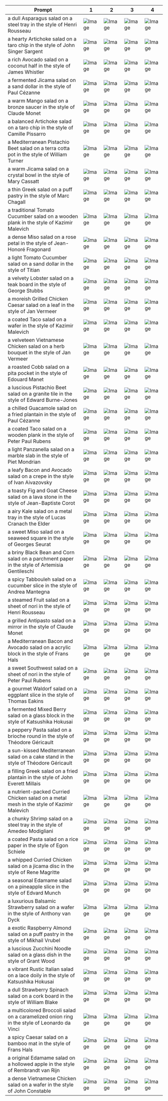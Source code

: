 | Prompt | 1 | 2 | 3 | 4 |
|-|-|-|-|-|
| a dull Asparagus salad on a steel tray in the style of Henri Rousseau | ![Image](https://salad-benchmark-public-assets.s3.us-east-2.amazonaws.com/sdxl/b95236d0-4253-4a58-8579-34b495ca8afd-0.jpg) | ![Image](https://salad-benchmark-public-assets.s3.us-east-2.amazonaws.com/sdxl/b95236d0-4253-4a58-8579-34b495ca8afd-1.jpg) | ![Image](https://salad-benchmark-public-assets.s3.us-east-2.amazonaws.com/sdxl/b95236d0-4253-4a58-8579-34b495ca8afd-2.jpg) | ![Image](https://salad-benchmark-public-assets.s3.us-east-2.amazonaws.com/sdxl/b95236d0-4253-4a58-8579-34b495ca8afd-3.jpg) |
| a hearty Artichoke salad on a taro chip in the style of John Singer Sargent | ![Image](https://salad-benchmark-public-assets.s3.us-east-2.amazonaws.com/sdxl/8907b385-9c7e-4658-8955-20edbe230a3c-0.jpg) | ![Image](https://salad-benchmark-public-assets.s3.us-east-2.amazonaws.com/sdxl/8907b385-9c7e-4658-8955-20edbe230a3c-1.jpg) | ![Image](https://salad-benchmark-public-assets.s3.us-east-2.amazonaws.com/sdxl/8907b385-9c7e-4658-8955-20edbe230a3c-2.jpg) | ![Image](https://salad-benchmark-public-assets.s3.us-east-2.amazonaws.com/sdxl/8907b385-9c7e-4658-8955-20edbe230a3c-3.jpg) |
| a rich Avocado salad on a coconut half in the style of James Whistler | ![Image](https://salad-benchmark-public-assets.s3.us-east-2.amazonaws.com/sdxl/40c84582-08b7-40e5-a043-c64993e1775f-0.jpg) | ![Image](https://salad-benchmark-public-assets.s3.us-east-2.amazonaws.com/sdxl/40c84582-08b7-40e5-a043-c64993e1775f-1.jpg) | ![Image](https://salad-benchmark-public-assets.s3.us-east-2.amazonaws.com/sdxl/40c84582-08b7-40e5-a043-c64993e1775f-2.jpg) | ![Image](https://salad-benchmark-public-assets.s3.us-east-2.amazonaws.com/sdxl/40c84582-08b7-40e5-a043-c64993e1775f-3.jpg) |
| a fermented Jicama salad on a sand dollar in the style of Paul Cézanne | ![Image](https://salad-benchmark-public-assets.s3.us-east-2.amazonaws.com/sdxl/54b4a649-5a3c-4d75-902f-e341222082ab-0.jpg) | ![Image](https://salad-benchmark-public-assets.s3.us-east-2.amazonaws.com/sdxl/54b4a649-5a3c-4d75-902f-e341222082ab-1.jpg) | ![Image](https://salad-benchmark-public-assets.s3.us-east-2.amazonaws.com/sdxl/54b4a649-5a3c-4d75-902f-e341222082ab-2.jpg) | ![Image](https://salad-benchmark-public-assets.s3.us-east-2.amazonaws.com/sdxl/54b4a649-5a3c-4d75-902f-e341222082ab-3.jpg) |
| a warm Mango salad on a bronze saucer in the style of Claude Monet | ![Image](https://salad-benchmark-public-assets.s3.us-east-2.amazonaws.com/sdxl/08812c9b-c804-4ce4-a30d-4f9ed3c54dc4-0.jpg) | ![Image](https://salad-benchmark-public-assets.s3.us-east-2.amazonaws.com/sdxl/08812c9b-c804-4ce4-a30d-4f9ed3c54dc4-1.jpg) | ![Image](https://salad-benchmark-public-assets.s3.us-east-2.amazonaws.com/sdxl/08812c9b-c804-4ce4-a30d-4f9ed3c54dc4-2.jpg) | ![Image](https://salad-benchmark-public-assets.s3.us-east-2.amazonaws.com/sdxl/08812c9b-c804-4ce4-a30d-4f9ed3c54dc4-3.jpg) |
| a balanced Artichoke salad on a taro chip in the style of Camille Pissarro | ![Image](https://salad-benchmark-public-assets.s3.us-east-2.amazonaws.com/sdxl/1ee1550c-7916-447c-b6f9-b67a541acb63-0.jpg) | ![Image](https://salad-benchmark-public-assets.s3.us-east-2.amazonaws.com/sdxl/1ee1550c-7916-447c-b6f9-b67a541acb63-1.jpg) | ![Image](https://salad-benchmark-public-assets.s3.us-east-2.amazonaws.com/sdxl/1ee1550c-7916-447c-b6f9-b67a541acb63-2.jpg) | ![Image](https://salad-benchmark-public-assets.s3.us-east-2.amazonaws.com/sdxl/1ee1550c-7916-447c-b6f9-b67a541acb63-3.jpg) |
| a Mediterranean Pistachio Beet salad on a terra cotta pot in the style of William Turner | ![Image](https://salad-benchmark-public-assets.s3.us-east-2.amazonaws.com/sdxl/31226b0a-53dc-4261-8fc7-d602c65dca57-0.jpg) | ![Image](https://salad-benchmark-public-assets.s3.us-east-2.amazonaws.com/sdxl/31226b0a-53dc-4261-8fc7-d602c65dca57-1.jpg) | ![Image](https://salad-benchmark-public-assets.s3.us-east-2.amazonaws.com/sdxl/31226b0a-53dc-4261-8fc7-d602c65dca57-2.jpg) | ![Image](https://salad-benchmark-public-assets.s3.us-east-2.amazonaws.com/sdxl/31226b0a-53dc-4261-8fc7-d602c65dca57-3.jpg) |
| a warm Jicama salad on a crystal bowl in the style of Mary Cassatt | ![Image](https://salad-benchmark-public-assets.s3.us-east-2.amazonaws.com/sdxl/44684861-7891-4bfa-91ea-2fe7b662e2c2-0.jpg) | ![Image](https://salad-benchmark-public-assets.s3.us-east-2.amazonaws.com/sdxl/44684861-7891-4bfa-91ea-2fe7b662e2c2-1.jpg) | ![Image](https://salad-benchmark-public-assets.s3.us-east-2.amazonaws.com/sdxl/44684861-7891-4bfa-91ea-2fe7b662e2c2-2.jpg) | ![Image](https://salad-benchmark-public-assets.s3.us-east-2.amazonaws.com/sdxl/44684861-7891-4bfa-91ea-2fe7b662e2c2-3.jpg) |
| a thin Greek salad on a puff pastry in the style of Marc Chagall | ![Image](https://salad-benchmark-public-assets.s3.us-east-2.amazonaws.com/sdxl/bbbeb141-9117-4c45-a668-bb4a0a639b1b-0.jpg) | ![Image](https://salad-benchmark-public-assets.s3.us-east-2.amazonaws.com/sdxl/bbbeb141-9117-4c45-a668-bb4a0a639b1b-1.jpg) | ![Image](https://salad-benchmark-public-assets.s3.us-east-2.amazonaws.com/sdxl/bbbeb141-9117-4c45-a668-bb4a0a639b1b-2.jpg) | ![Image](https://salad-benchmark-public-assets.s3.us-east-2.amazonaws.com/sdxl/bbbeb141-9117-4c45-a668-bb4a0a639b1b-3.jpg) |
| a traditional Tomato Cucumber salad on a wooden plank in the style of Kazimir Malevich | ![Image](https://salad-benchmark-public-assets.s3.us-east-2.amazonaws.com/sdxl/d64575ba-38a4-43e8-aae2-2a35af3bc30a-0.jpg) | ![Image](https://salad-benchmark-public-assets.s3.us-east-2.amazonaws.com/sdxl/d64575ba-38a4-43e8-aae2-2a35af3bc30a-1.jpg) | ![Image](https://salad-benchmark-public-assets.s3.us-east-2.amazonaws.com/sdxl/d64575ba-38a4-43e8-aae2-2a35af3bc30a-2.jpg) | ![Image](https://salad-benchmark-public-assets.s3.us-east-2.amazonaws.com/sdxl/d64575ba-38a4-43e8-aae2-2a35af3bc30a-3.jpg) |
| a dense Miso salad on a rose petal in the style of Jean-Honoré Fragonard | ![Image](https://salad-benchmark-public-assets.s3.us-east-2.amazonaws.com/sdxl/23af3651-13f7-481a-96b7-b2fbc6be683e-0.jpg) | ![Image](https://salad-benchmark-public-assets.s3.us-east-2.amazonaws.com/sdxl/23af3651-13f7-481a-96b7-b2fbc6be683e-1.jpg) | ![Image](https://salad-benchmark-public-assets.s3.us-east-2.amazonaws.com/sdxl/23af3651-13f7-481a-96b7-b2fbc6be683e-2.jpg) | ![Image](https://salad-benchmark-public-assets.s3.us-east-2.amazonaws.com/sdxl/23af3651-13f7-481a-96b7-b2fbc6be683e-3.jpg) |
| a light Tomato Cucumber salad on a sand dollar in the style of Titian | ![Image](https://salad-benchmark-public-assets.s3.us-east-2.amazonaws.com/sdxl/9d33285c-75db-465f-ae48-937292daff60-0.jpg) | ![Image](https://salad-benchmark-public-assets.s3.us-east-2.amazonaws.com/sdxl/9d33285c-75db-465f-ae48-937292daff60-1.jpg) | ![Image](https://salad-benchmark-public-assets.s3.us-east-2.amazonaws.com/sdxl/9d33285c-75db-465f-ae48-937292daff60-2.jpg) | ![Image](https://salad-benchmark-public-assets.s3.us-east-2.amazonaws.com/sdxl/9d33285c-75db-465f-ae48-937292daff60-3.jpg) |
| a velvety Lobster salad on a teak board in the style of George Stubbs | ![Image](https://salad-benchmark-public-assets.s3.us-east-2.amazonaws.com/sdxl/d8910e1b-c495-4371-99a4-fc212f19bef9-0.jpg) | ![Image](https://salad-benchmark-public-assets.s3.us-east-2.amazonaws.com/sdxl/d8910e1b-c495-4371-99a4-fc212f19bef9-1.jpg) | ![Image](https://salad-benchmark-public-assets.s3.us-east-2.amazonaws.com/sdxl/d8910e1b-c495-4371-99a4-fc212f19bef9-2.jpg) | ![Image](https://salad-benchmark-public-assets.s3.us-east-2.amazonaws.com/sdxl/d8910e1b-c495-4371-99a4-fc212f19bef9-3.jpg) |
| a moreish Grilled Chicken Caesar salad on a leaf in the style of Jan Vermeer | ![Image](https://salad-benchmark-public-assets.s3.us-east-2.amazonaws.com/sdxl/17852776-6d23-4f54-9183-908329fb1939-0.jpg) | ![Image](https://salad-benchmark-public-assets.s3.us-east-2.amazonaws.com/sdxl/17852776-6d23-4f54-9183-908329fb1939-1.jpg) | ![Image](https://salad-benchmark-public-assets.s3.us-east-2.amazonaws.com/sdxl/17852776-6d23-4f54-9183-908329fb1939-2.jpg) | ![Image](https://salad-benchmark-public-assets.s3.us-east-2.amazonaws.com/sdxl/17852776-6d23-4f54-9183-908329fb1939-3.jpg) |
| a coated Taco salad on a wafer in the style of Kazimir Malevich | ![Image](https://salad-benchmark-public-assets.s3.us-east-2.amazonaws.com/sdxl/a331a0f1-8d37-4c5b-abdb-a8756e6825b8-0.jpg) | ![Image](https://salad-benchmark-public-assets.s3.us-east-2.amazonaws.com/sdxl/a331a0f1-8d37-4c5b-abdb-a8756e6825b8-1.jpg) | ![Image](https://salad-benchmark-public-assets.s3.us-east-2.amazonaws.com/sdxl/a331a0f1-8d37-4c5b-abdb-a8756e6825b8-2.jpg) | ![Image](https://salad-benchmark-public-assets.s3.us-east-2.amazonaws.com/sdxl/a331a0f1-8d37-4c5b-abdb-a8756e6825b8-3.jpg) |
| a velveteen Vietnamese Chicken salad on a herb bouquet in the style of Jan Vermeer | ![Image](https://salad-benchmark-public-assets.s3.us-east-2.amazonaws.com/sdxl/318ed5ab-1214-497f-a88b-ec218828fb93-0.jpg) | ![Image](https://salad-benchmark-public-assets.s3.us-east-2.amazonaws.com/sdxl/318ed5ab-1214-497f-a88b-ec218828fb93-1.jpg) | ![Image](https://salad-benchmark-public-assets.s3.us-east-2.amazonaws.com/sdxl/318ed5ab-1214-497f-a88b-ec218828fb93-2.jpg) | ![Image](https://salad-benchmark-public-assets.s3.us-east-2.amazonaws.com/sdxl/318ed5ab-1214-497f-a88b-ec218828fb93-3.jpg) |
| a roasted Cobb salad on a pita pocket in the style of Edouard Manet | ![Image](https://salad-benchmark-public-assets.s3.us-east-2.amazonaws.com/sdxl/4e0caef3-41ed-4be2-98e7-43733a720ff5-0.jpg) | ![Image](https://salad-benchmark-public-assets.s3.us-east-2.amazonaws.com/sdxl/4e0caef3-41ed-4be2-98e7-43733a720ff5-1.jpg) | ![Image](https://salad-benchmark-public-assets.s3.us-east-2.amazonaws.com/sdxl/4e0caef3-41ed-4be2-98e7-43733a720ff5-2.jpg) | ![Image](https://salad-benchmark-public-assets.s3.us-east-2.amazonaws.com/sdxl/4e0caef3-41ed-4be2-98e7-43733a720ff5-3.jpg) |
| a luscious Pistachio Beet salad on a granite tile in the style of Edward Burne-Jones | ![Image](https://salad-benchmark-public-assets.s3.us-east-2.amazonaws.com/sdxl/cf010248-f623-4bb3-9dbb-57ac0d919e27-0.jpg) | ![Image](https://salad-benchmark-public-assets.s3.us-east-2.amazonaws.com/sdxl/cf010248-f623-4bb3-9dbb-57ac0d919e27-1.jpg) | ![Image](https://salad-benchmark-public-assets.s3.us-east-2.amazonaws.com/sdxl/cf010248-f623-4bb3-9dbb-57ac0d919e27-2.jpg) | ![Image](https://salad-benchmark-public-assets.s3.us-east-2.amazonaws.com/sdxl/cf010248-f623-4bb3-9dbb-57ac0d919e27-3.jpg) |
| a chilled Guacamole salad on a fried plantain in the style of Paul Cézanne | ![Image](https://salad-benchmark-public-assets.s3.us-east-2.amazonaws.com/sdxl/4dcb8011-bf38-4edf-b4c0-9d8b049f2678-0.jpg) | ![Image](https://salad-benchmark-public-assets.s3.us-east-2.amazonaws.com/sdxl/4dcb8011-bf38-4edf-b4c0-9d8b049f2678-1.jpg) | ![Image](https://salad-benchmark-public-assets.s3.us-east-2.amazonaws.com/sdxl/4dcb8011-bf38-4edf-b4c0-9d8b049f2678-2.jpg) | ![Image](https://salad-benchmark-public-assets.s3.us-east-2.amazonaws.com/sdxl/4dcb8011-bf38-4edf-b4c0-9d8b049f2678-3.jpg) |
| a coated Taco salad on a wooden plank in the style of Peter Paul Rubens | ![Image](https://salad-benchmark-public-assets.s3.us-east-2.amazonaws.com/sdxl/4638a09b-3458-4823-9c20-1913b6bea3bf-0.jpg) | ![Image](https://salad-benchmark-public-assets.s3.us-east-2.amazonaws.com/sdxl/4638a09b-3458-4823-9c20-1913b6bea3bf-1.jpg) | ![Image](https://salad-benchmark-public-assets.s3.us-east-2.amazonaws.com/sdxl/4638a09b-3458-4823-9c20-1913b6bea3bf-2.jpg) | ![Image](https://salad-benchmark-public-assets.s3.us-east-2.amazonaws.com/sdxl/4638a09b-3458-4823-9c20-1913b6bea3bf-3.jpg) |
| a light Panzanella salad on a marble slab in the style of Piet Mondrian | ![Image](https://salad-benchmark-public-assets.s3.us-east-2.amazonaws.com/sdxl/9efa560b-b3e5-4639-87a1-41998fb52cb4-0.jpg) | ![Image](https://salad-benchmark-public-assets.s3.us-east-2.amazonaws.com/sdxl/9efa560b-b3e5-4639-87a1-41998fb52cb4-1.jpg) | ![Image](https://salad-benchmark-public-assets.s3.us-east-2.amazonaws.com/sdxl/9efa560b-b3e5-4639-87a1-41998fb52cb4-2.jpg) | ![Image](https://salad-benchmark-public-assets.s3.us-east-2.amazonaws.com/sdxl/9efa560b-b3e5-4639-87a1-41998fb52cb4-3.jpg) |
| a leafy Bacon and Avocado salad on a crepe in the style of Ivan Aivazovsky | ![Image](https://salad-benchmark-public-assets.s3.us-east-2.amazonaws.com/sdxl/e46d76c2-21da-47e9-a73a-3fd095502a2f-0.jpg) | ![Image](https://salad-benchmark-public-assets.s3.us-east-2.amazonaws.com/sdxl/e46d76c2-21da-47e9-a73a-3fd095502a2f-1.jpg) | ![Image](https://salad-benchmark-public-assets.s3.us-east-2.amazonaws.com/sdxl/e46d76c2-21da-47e9-a73a-3fd095502a2f-2.jpg) | ![Image](https://salad-benchmark-public-assets.s3.us-east-2.amazonaws.com/sdxl/e46d76c2-21da-47e9-a73a-3fd095502a2f-3.jpg) |
| a toasty Fig and Goat Cheese salad on a lava stone in the style of Jean-Baptiste Corot | ![Image](https://salad-benchmark-public-assets.s3.us-east-2.amazonaws.com/sdxl/29701143-6e20-401c-b111-cb25c38cb4b9-0.jpg) | ![Image](https://salad-benchmark-public-assets.s3.us-east-2.amazonaws.com/sdxl/29701143-6e20-401c-b111-cb25c38cb4b9-1.jpg) | ![Image](https://salad-benchmark-public-assets.s3.us-east-2.amazonaws.com/sdxl/29701143-6e20-401c-b111-cb25c38cb4b9-2.jpg) | ![Image](https://salad-benchmark-public-assets.s3.us-east-2.amazonaws.com/sdxl/29701143-6e20-401c-b111-cb25c38cb4b9-3.jpg) |
| a airy Kale salad on a metal tray in the style of Lucas Cranach the Elder | ![Image](https://salad-benchmark-public-assets.s3.us-east-2.amazonaws.com/sdxl/1383d72d-9423-4c01-8bbf-ecdddfb20d20-0.jpg) | ![Image](https://salad-benchmark-public-assets.s3.us-east-2.amazonaws.com/sdxl/1383d72d-9423-4c01-8bbf-ecdddfb20d20-1.jpg) | ![Image](https://salad-benchmark-public-assets.s3.us-east-2.amazonaws.com/sdxl/1383d72d-9423-4c01-8bbf-ecdddfb20d20-2.jpg) | ![Image](https://salad-benchmark-public-assets.s3.us-east-2.amazonaws.com/sdxl/1383d72d-9423-4c01-8bbf-ecdddfb20d20-3.jpg) |
| a sweet Miso salad on a seaweed square in the style of Georges Seurat | ![Image](https://salad-benchmark-public-assets.s3.us-east-2.amazonaws.com/sdxl/5ec96587-9a45-4964-88fb-48b9781709f9-0.jpg) | ![Image](https://salad-benchmark-public-assets.s3.us-east-2.amazonaws.com/sdxl/5ec96587-9a45-4964-88fb-48b9781709f9-1.jpg) | ![Image](https://salad-benchmark-public-assets.s3.us-east-2.amazonaws.com/sdxl/5ec96587-9a45-4964-88fb-48b9781709f9-2.jpg) | ![Image](https://salad-benchmark-public-assets.s3.us-east-2.amazonaws.com/sdxl/5ec96587-9a45-4964-88fb-48b9781709f9-3.jpg) |
| a briny Black Bean and Corn salad on a parchment paper in the style of Artemisia Gentileschi | ![Image](https://salad-benchmark-public-assets.s3.us-east-2.amazonaws.com/sdxl/4dea11cc-b442-45fd-8fef-00dd569a19e2-0.jpg) | ![Image](https://salad-benchmark-public-assets.s3.us-east-2.amazonaws.com/sdxl/4dea11cc-b442-45fd-8fef-00dd569a19e2-1.jpg) | ![Image](https://salad-benchmark-public-assets.s3.us-east-2.amazonaws.com/sdxl/4dea11cc-b442-45fd-8fef-00dd569a19e2-2.jpg) | ![Image](https://salad-benchmark-public-assets.s3.us-east-2.amazonaws.com/sdxl/4dea11cc-b442-45fd-8fef-00dd569a19e2-3.jpg) |
| a spicy Tabbouleh salad on a cucumber slice in the style of Andrea Mantegna | ![Image](https://salad-benchmark-public-assets.s3.us-east-2.amazonaws.com/sdxl/d6c926cd-47f6-4238-bdf4-fdc36f898d5c-0.jpg) | ![Image](https://salad-benchmark-public-assets.s3.us-east-2.amazonaws.com/sdxl/d6c926cd-47f6-4238-bdf4-fdc36f898d5c-1.jpg) | ![Image](https://salad-benchmark-public-assets.s3.us-east-2.amazonaws.com/sdxl/d6c926cd-47f6-4238-bdf4-fdc36f898d5c-2.jpg) | ![Image](https://salad-benchmark-public-assets.s3.us-east-2.amazonaws.com/sdxl/d6c926cd-47f6-4238-bdf4-fdc36f898d5c-3.jpg) |
| a steamed Fruit salad on a sheet of nori in the style of Henri Rousseau | ![Image](https://salad-benchmark-public-assets.s3.us-east-2.amazonaws.com/sdxl/d32e3707-01df-43cc-9f07-09541fd2a108-0.jpg) | ![Image](https://salad-benchmark-public-assets.s3.us-east-2.amazonaws.com/sdxl/d32e3707-01df-43cc-9f07-09541fd2a108-1.jpg) | ![Image](https://salad-benchmark-public-assets.s3.us-east-2.amazonaws.com/sdxl/d32e3707-01df-43cc-9f07-09541fd2a108-2.jpg) | ![Image](https://salad-benchmark-public-assets.s3.us-east-2.amazonaws.com/sdxl/d32e3707-01df-43cc-9f07-09541fd2a108-3.jpg) |
| a grilled Antipasto salad on a mirror in the style of Claude Monet | ![Image](https://salad-benchmark-public-assets.s3.us-east-2.amazonaws.com/sdxl/15253edd-091d-497c-acfd-96f6cbf16a65-0.jpg) | ![Image](https://salad-benchmark-public-assets.s3.us-east-2.amazonaws.com/sdxl/15253edd-091d-497c-acfd-96f6cbf16a65-1.jpg) | ![Image](https://salad-benchmark-public-assets.s3.us-east-2.amazonaws.com/sdxl/15253edd-091d-497c-acfd-96f6cbf16a65-2.jpg) | ![Image](https://salad-benchmark-public-assets.s3.us-east-2.amazonaws.com/sdxl/15253edd-091d-497c-acfd-96f6cbf16a65-3.jpg) |
| a Mediterranean Bacon and Avocado salad on a acrylic block in the style of Frans Hals | ![Image](https://salad-benchmark-public-assets.s3.us-east-2.amazonaws.com/sdxl/9c6494bb-92c9-443c-92d4-131c5a23fa10-0.jpg) | ![Image](https://salad-benchmark-public-assets.s3.us-east-2.amazonaws.com/sdxl/9c6494bb-92c9-443c-92d4-131c5a23fa10-1.jpg) | ![Image](https://salad-benchmark-public-assets.s3.us-east-2.amazonaws.com/sdxl/9c6494bb-92c9-443c-92d4-131c5a23fa10-2.jpg) | ![Image](https://salad-benchmark-public-assets.s3.us-east-2.amazonaws.com/sdxl/9c6494bb-92c9-443c-92d4-131c5a23fa10-3.jpg) |
| a sweet Southwest salad on a sheet of nori in the style of Peter Paul Rubens | ![Image](https://salad-benchmark-public-assets.s3.us-east-2.amazonaws.com/sdxl/5c0548fd-e5e0-4c3c-adc0-ce88b30fd2cd-0.jpg) | ![Image](https://salad-benchmark-public-assets.s3.us-east-2.amazonaws.com/sdxl/5c0548fd-e5e0-4c3c-adc0-ce88b30fd2cd-1.jpg) | ![Image](https://salad-benchmark-public-assets.s3.us-east-2.amazonaws.com/sdxl/5c0548fd-e5e0-4c3c-adc0-ce88b30fd2cd-2.jpg) | ![Image](https://salad-benchmark-public-assets.s3.us-east-2.amazonaws.com/sdxl/5c0548fd-e5e0-4c3c-adc0-ce88b30fd2cd-3.jpg) |
| a gourmet Waldorf salad on a eggplant slice in the style of Thomas Eakins | ![Image](https://salad-benchmark-public-assets.s3.us-east-2.amazonaws.com/sdxl/d905c0d5-0e88-41aa-acbe-886ebd7521e2-0.jpg) | ![Image](https://salad-benchmark-public-assets.s3.us-east-2.amazonaws.com/sdxl/d905c0d5-0e88-41aa-acbe-886ebd7521e2-1.jpg) | ![Image](https://salad-benchmark-public-assets.s3.us-east-2.amazonaws.com/sdxl/d905c0d5-0e88-41aa-acbe-886ebd7521e2-2.jpg) | ![Image](https://salad-benchmark-public-assets.s3.us-east-2.amazonaws.com/sdxl/d905c0d5-0e88-41aa-acbe-886ebd7521e2-3.jpg) |
| a fermented Mixed Berry salad on a glass block in the style of Katsushika Hokusai | ![Image](https://salad-benchmark-public-assets.s3.us-east-2.amazonaws.com/sdxl/427e7fde-7abf-4bdb-a1e8-3ed893a8ce68-0.jpg) | ![Image](https://salad-benchmark-public-assets.s3.us-east-2.amazonaws.com/sdxl/427e7fde-7abf-4bdb-a1e8-3ed893a8ce68-1.jpg) | ![Image](https://salad-benchmark-public-assets.s3.us-east-2.amazonaws.com/sdxl/427e7fde-7abf-4bdb-a1e8-3ed893a8ce68-2.jpg) | ![Image](https://salad-benchmark-public-assets.s3.us-east-2.amazonaws.com/sdxl/427e7fde-7abf-4bdb-a1e8-3ed893a8ce68-3.jpg) |
| a peppery Pasta salad on a brioche round in the style of Théodore Géricault | ![Image](https://salad-benchmark-public-assets.s3.us-east-2.amazonaws.com/sdxl/c8728312-7032-43af-871d-718440ccc9d4-0.jpg) | ![Image](https://salad-benchmark-public-assets.s3.us-east-2.amazonaws.com/sdxl/c8728312-7032-43af-871d-718440ccc9d4-1.jpg) | ![Image](https://salad-benchmark-public-assets.s3.us-east-2.amazonaws.com/sdxl/c8728312-7032-43af-871d-718440ccc9d4-2.jpg) | ![Image](https://salad-benchmark-public-assets.s3.us-east-2.amazonaws.com/sdxl/c8728312-7032-43af-871d-718440ccc9d4-3.jpg) |
| a sun-kissed Mediterranean salad on a cake stand in the style of Théodore Géricault | ![Image](https://salad-benchmark-public-assets.s3.us-east-2.amazonaws.com/sdxl/2f858f7e-23b1-4ded-9e5d-1f296283f1c2-0.jpg) | ![Image](https://salad-benchmark-public-assets.s3.us-east-2.amazonaws.com/sdxl/2f858f7e-23b1-4ded-9e5d-1f296283f1c2-1.jpg) | ![Image](https://salad-benchmark-public-assets.s3.us-east-2.amazonaws.com/sdxl/2f858f7e-23b1-4ded-9e5d-1f296283f1c2-2.jpg) | ![Image](https://salad-benchmark-public-assets.s3.us-east-2.amazonaws.com/sdxl/2f858f7e-23b1-4ded-9e5d-1f296283f1c2-3.jpg) |
| a filling Greek salad on a fried plantain in the style of John Everett Millais | ![Image](https://salad-benchmark-public-assets.s3.us-east-2.amazonaws.com/sdxl/3ff4a678-6f30-4869-942e-ea236cc44884-0.jpg) | ![Image](https://salad-benchmark-public-assets.s3.us-east-2.amazonaws.com/sdxl/3ff4a678-6f30-4869-942e-ea236cc44884-1.jpg) | ![Image](https://salad-benchmark-public-assets.s3.us-east-2.amazonaws.com/sdxl/3ff4a678-6f30-4869-942e-ea236cc44884-2.jpg) | ![Image](https://salad-benchmark-public-assets.s3.us-east-2.amazonaws.com/sdxl/3ff4a678-6f30-4869-942e-ea236cc44884-3.jpg) |
| a nutrient-packed Curried Chicken salad on a metal mesh in the style of Kazimir Malevich | ![Image](https://salad-benchmark-public-assets.s3.us-east-2.amazonaws.com/sdxl/54e29251-fe33-4bff-a8b6-d8e6ec9911c9-0.jpg) | ![Image](https://salad-benchmark-public-assets.s3.us-east-2.amazonaws.com/sdxl/54e29251-fe33-4bff-a8b6-d8e6ec9911c9-1.jpg) | ![Image](https://salad-benchmark-public-assets.s3.us-east-2.amazonaws.com/sdxl/54e29251-fe33-4bff-a8b6-d8e6ec9911c9-2.jpg) | ![Image](https://salad-benchmark-public-assets.s3.us-east-2.amazonaws.com/sdxl/54e29251-fe33-4bff-a8b6-d8e6ec9911c9-3.jpg) |
| a chunky Shrimp salad on a steel tray in the style of Amedeo Modigliani | ![Image](https://salad-benchmark-public-assets.s3.us-east-2.amazonaws.com/sdxl/a54b1942-33f1-4a6b-a400-51560f716ee2-0.jpg) | ![Image](https://salad-benchmark-public-assets.s3.us-east-2.amazonaws.com/sdxl/a54b1942-33f1-4a6b-a400-51560f716ee2-1.jpg) | ![Image](https://salad-benchmark-public-assets.s3.us-east-2.amazonaws.com/sdxl/a54b1942-33f1-4a6b-a400-51560f716ee2-2.jpg) | ![Image](https://salad-benchmark-public-assets.s3.us-east-2.amazonaws.com/sdxl/a54b1942-33f1-4a6b-a400-51560f716ee2-3.jpg) |
| a coated Pasta salad on a rice paper in the style of Egon Schiele | ![Image](https://salad-benchmark-public-assets.s3.us-east-2.amazonaws.com/sdxl/ee111971-f062-4c81-a02f-c665eb8e51c1-0.jpg) | ![Image](https://salad-benchmark-public-assets.s3.us-east-2.amazonaws.com/sdxl/ee111971-f062-4c81-a02f-c665eb8e51c1-1.jpg) | ![Image](https://salad-benchmark-public-assets.s3.us-east-2.amazonaws.com/sdxl/ee111971-f062-4c81-a02f-c665eb8e51c1-2.jpg) | ![Image](https://salad-benchmark-public-assets.s3.us-east-2.amazonaws.com/sdxl/ee111971-f062-4c81-a02f-c665eb8e51c1-3.jpg) |
| a whipped Curried Chicken salad on a jicama disc in the style of Rene Magritte | ![Image](https://salad-benchmark-public-assets.s3.us-east-2.amazonaws.com/sdxl/69cab9e4-1e87-4898-900e-824eb2b7e8d5-0.jpg) | ![Image](https://salad-benchmark-public-assets.s3.us-east-2.amazonaws.com/sdxl/69cab9e4-1e87-4898-900e-824eb2b7e8d5-1.jpg) | ![Image](https://salad-benchmark-public-assets.s3.us-east-2.amazonaws.com/sdxl/69cab9e4-1e87-4898-900e-824eb2b7e8d5-2.jpg) | ![Image](https://salad-benchmark-public-assets.s3.us-east-2.amazonaws.com/sdxl/69cab9e4-1e87-4898-900e-824eb2b7e8d5-3.jpg) |
| a seasonal Edamame salad on a pineapple slice in the style of Edvard Munch | ![Image](https://salad-benchmark-public-assets.s3.us-east-2.amazonaws.com/sdxl/c184399a-cb57-4b2a-91e2-886160d68592-0.jpg) | ![Image](https://salad-benchmark-public-assets.s3.us-east-2.amazonaws.com/sdxl/c184399a-cb57-4b2a-91e2-886160d68592-1.jpg) | ![Image](https://salad-benchmark-public-assets.s3.us-east-2.amazonaws.com/sdxl/c184399a-cb57-4b2a-91e2-886160d68592-2.jpg) | ![Image](https://salad-benchmark-public-assets.s3.us-east-2.amazonaws.com/sdxl/c184399a-cb57-4b2a-91e2-886160d68592-3.jpg) |
| a luxurious Balsamic Strawberry salad on a wafer in the style of Anthony van Dyck | ![Image](https://salad-benchmark-public-assets.s3.us-east-2.amazonaws.com/sdxl/f040229d-db44-42a7-b8c0-5549294f42c6-0.jpg) | ![Image](https://salad-benchmark-public-assets.s3.us-east-2.amazonaws.com/sdxl/f040229d-db44-42a7-b8c0-5549294f42c6-1.jpg) | ![Image](https://salad-benchmark-public-assets.s3.us-east-2.amazonaws.com/sdxl/f040229d-db44-42a7-b8c0-5549294f42c6-2.jpg) | ![Image](https://salad-benchmark-public-assets.s3.us-east-2.amazonaws.com/sdxl/f040229d-db44-42a7-b8c0-5549294f42c6-3.jpg) |
| a exotic Raspberry Almond salad on a puff pastry in the style of Mikhail Vrubel | ![Image](https://salad-benchmark-public-assets.s3.us-east-2.amazonaws.com/sdxl/56aaa4ec-424c-425a-8ba1-bdbe95979835-0.jpg) | ![Image](https://salad-benchmark-public-assets.s3.us-east-2.amazonaws.com/sdxl/56aaa4ec-424c-425a-8ba1-bdbe95979835-1.jpg) | ![Image](https://salad-benchmark-public-assets.s3.us-east-2.amazonaws.com/sdxl/56aaa4ec-424c-425a-8ba1-bdbe95979835-2.jpg) | ![Image](https://salad-benchmark-public-assets.s3.us-east-2.amazonaws.com/sdxl/56aaa4ec-424c-425a-8ba1-bdbe95979835-3.jpg) |
| a luscious Zucchini Noodle salad on a glass dish in the style of Grant Wood | ![Image](https://salad-benchmark-public-assets.s3.us-east-2.amazonaws.com/sdxl/e7aa5d09-eebe-4baa-bcdd-c4b2d4bc53ca-0.jpg) | ![Image](https://salad-benchmark-public-assets.s3.us-east-2.amazonaws.com/sdxl/e7aa5d09-eebe-4baa-bcdd-c4b2d4bc53ca-1.jpg) | ![Image](https://salad-benchmark-public-assets.s3.us-east-2.amazonaws.com/sdxl/e7aa5d09-eebe-4baa-bcdd-c4b2d4bc53ca-2.jpg) | ![Image](https://salad-benchmark-public-assets.s3.us-east-2.amazonaws.com/sdxl/e7aa5d09-eebe-4baa-bcdd-c4b2d4bc53ca-3.jpg) |
| a vibrant Rustic Italian salad on a lace doily in the style of Katsushika Hokusai | ![Image](https://salad-benchmark-public-assets.s3.us-east-2.amazonaws.com/sdxl/06ce469c-14dc-4c9f-944c-876e0f45a2ce-0.jpg) | ![Image](https://salad-benchmark-public-assets.s3.us-east-2.amazonaws.com/sdxl/06ce469c-14dc-4c9f-944c-876e0f45a2ce-1.jpg) | ![Image](https://salad-benchmark-public-assets.s3.us-east-2.amazonaws.com/sdxl/06ce469c-14dc-4c9f-944c-876e0f45a2ce-2.jpg) | ![Image](https://salad-benchmark-public-assets.s3.us-east-2.amazonaws.com/sdxl/06ce469c-14dc-4c9f-944c-876e0f45a2ce-3.jpg) |
| a dull Strawberry Spinach salad on a cork board in the style of William Blake | ![Image](https://salad-benchmark-public-assets.s3.us-east-2.amazonaws.com/sdxl/33cebbbc-aa78-417a-baf9-fda2c58a3bed-0.jpg) | ![Image](https://salad-benchmark-public-assets.s3.us-east-2.amazonaws.com/sdxl/33cebbbc-aa78-417a-baf9-fda2c58a3bed-1.jpg) | ![Image](https://salad-benchmark-public-assets.s3.us-east-2.amazonaws.com/sdxl/33cebbbc-aa78-417a-baf9-fda2c58a3bed-2.jpg) | ![Image](https://salad-benchmark-public-assets.s3.us-east-2.amazonaws.com/sdxl/33cebbbc-aa78-417a-baf9-fda2c58a3bed-3.jpg) |
| a multicolored Broccoli salad on a caramelized onion ring in the style of Leonardo da Vinci | ![Image](https://salad-benchmark-public-assets.s3.us-east-2.amazonaws.com/sdxl/e43a6a07-88e2-4340-8ce5-821da8ca3b68-0.jpg) | ![Image](https://salad-benchmark-public-assets.s3.us-east-2.amazonaws.com/sdxl/e43a6a07-88e2-4340-8ce5-821da8ca3b68-1.jpg) | ![Image](https://salad-benchmark-public-assets.s3.us-east-2.amazonaws.com/sdxl/e43a6a07-88e2-4340-8ce5-821da8ca3b68-2.jpg) | ![Image](https://salad-benchmark-public-assets.s3.us-east-2.amazonaws.com/sdxl/e43a6a07-88e2-4340-8ce5-821da8ca3b68-3.jpg) |
| a spicy Caesar salad on a bamboo mat in the style of Frans Hals | ![Image](https://salad-benchmark-public-assets.s3.us-east-2.amazonaws.com/sdxl/9f02f5a6-a9e5-4e3c-8b24-8eb336b2b7d5-0.jpg) | ![Image](https://salad-benchmark-public-assets.s3.us-east-2.amazonaws.com/sdxl/9f02f5a6-a9e5-4e3c-8b24-8eb336b2b7d5-1.jpg) | ![Image](https://salad-benchmark-public-assets.s3.us-east-2.amazonaws.com/sdxl/9f02f5a6-a9e5-4e3c-8b24-8eb336b2b7d5-2.jpg) | ![Image](https://salad-benchmark-public-assets.s3.us-east-2.amazonaws.com/sdxl/9f02f5a6-a9e5-4e3c-8b24-8eb336b2b7d5-3.jpg) |
| a original Edamame salad on a hollowed apple in the style of Rembrandt van Rijn | ![Image](https://salad-benchmark-public-assets.s3.us-east-2.amazonaws.com/sdxl/ab59227a-6e3e-4e36-b07a-61f02c4764a2-0.jpg) | ![Image](https://salad-benchmark-public-assets.s3.us-east-2.amazonaws.com/sdxl/ab59227a-6e3e-4e36-b07a-61f02c4764a2-1.jpg) | ![Image](https://salad-benchmark-public-assets.s3.us-east-2.amazonaws.com/sdxl/ab59227a-6e3e-4e36-b07a-61f02c4764a2-2.jpg) | ![Image](https://salad-benchmark-public-assets.s3.us-east-2.amazonaws.com/sdxl/ab59227a-6e3e-4e36-b07a-61f02c4764a2-3.jpg) |
| a dense Vietnamese Chicken salad on a wafer in the style of John Constable | ![Image](https://salad-benchmark-public-assets.s3.us-east-2.amazonaws.com/sdxl/9923f4ff-3456-4ba1-bd6c-3d9bfc7bd436-0.jpg) | ![Image](https://salad-benchmark-public-assets.s3.us-east-2.amazonaws.com/sdxl/9923f4ff-3456-4ba1-bd6c-3d9bfc7bd436-1.jpg) | ![Image](https://salad-benchmark-public-assets.s3.us-east-2.amazonaws.com/sdxl/9923f4ff-3456-4ba1-bd6c-3d9bfc7bd436-2.jpg) | ![Image](https://salad-benchmark-public-assets.s3.us-east-2.amazonaws.com/sdxl/9923f4ff-3456-4ba1-bd6c-3d9bfc7bd436-3.jpg) |

